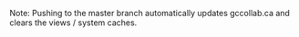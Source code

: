 Note: Pushing to the master branch automatically updates gccollab.ca and clears the views / system caches.
